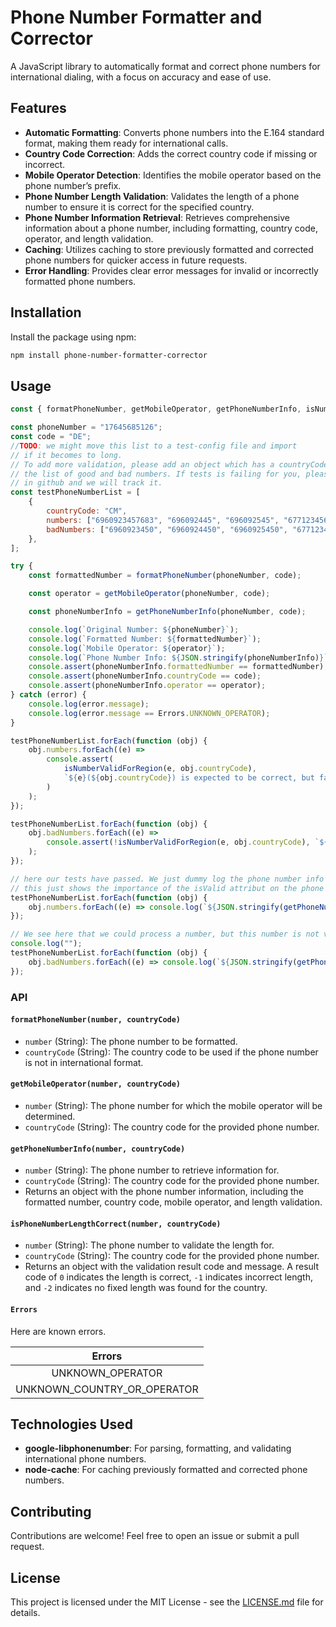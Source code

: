 # Phone Number Formatter and Corrector

A JavaScript library to automatically format and correct phone numbers for international dialing, with a focus on
accuracy and ease of use.

## Features

- **Automatic Formatting**: Converts phone numbers into the E.164 standard format, making them ready for international
  calls.
- **Country Code Correction**: Adds the correct country code if missing or incorrect.
- **Mobile Operator Detection**: Identifies the mobile operator based on the phone number’s prefix.
- **Phone Number Length Validation**: Validates the length of a phone number to ensure it is correct for the specified
  country.
- **Phone Number Information Retrieval**: Retrieves comprehensive information about a phone number, including
  formatting, country code, operator, and length validation.
- **Caching**: Utilizes caching to store previously formatted and corrected phone numbers for quicker access in future
  requests.
- **Error Handling**: Provides clear error messages for invalid or incorrectly formatted phone numbers.

## Installation

Install the package using npm:

```sh
npm install phone-number-formatter-corrector
```

## Usage

```javascript
const { formatPhoneNumber, getMobileOperator, getPhoneNumberInfo, isNumberValidForRegion } = require("./index");

const phoneNumber = "17645685126";
const code = "DE";
//TODO: we might move this list to a test-config file and import
// if it becomes to long.
// To add more validation, please add an object which has a countryCode key and provide
// the list of good and bad numbers. If tests is failing for you, please create an issue
// in github and we will track it.
const testPhoneNumberList = [
	{
		countryCode: "CM",
		numbers: ["6960923457683", "696092445", "696092545", "677123456"],
		badNumbers: ["6960923450", "6960924450", "6960925450", "6771234560"],
	},
];

try {
	const formattedNumber = formatPhoneNumber(phoneNumber, code);

	const operator = getMobileOperator(phoneNumber, code);

	const phoneNumberInfo = getPhoneNumberInfo(phoneNumber, code);

	console.log(`Original Number: ${phoneNumber}`);
	console.log(`Formatted Number: ${formattedNumber}`);
	console.log(`Mobile Operator: ${operator}`);
	console.log(`Phone Number Info: ${JSON.stringify(phoneNumberInfo)}`);
	console.assert(phoneNumberInfo.formattedNumber == formattedNumber);
	console.assert(phoneNumberInfo.countryCode == code);
	console.assert(phoneNumberInfo.operator == operator);
} catch (error) {
	console.log(error.message);
	console.log(error.message == Errors.UNKNOWN_OPERATOR);
}

testPhoneNumberList.forEach(function (obj) {
	obj.numbers.forEach((e) =>
		console.assert(
			isNumberValidForRegion(e, obj.countryCode),
			`${e}(${obj.countryCode}) is expected to be correct, but failed.`
		)
	);
});

testPhoneNumberList.forEach(function (obj) {
	obj.badNumbers.forEach((e) =>
		console.assert(!isNumberValidForRegion(e, obj.countryCode), `${e}(${obj.countryCode}) is expected to fail.`)
	);
});

// here our tests have passed. We just dummy log the phone number info to operators
// this just shows the importance of the isValid attribut on the phone number info object.
testPhoneNumberList.forEach(function (obj) {
	obj.numbers.forEach((e) => console.log(`${JSON.stringify(getPhoneNumberInfo(e, obj.countryCode))}`));
});

// We see here that we could process a number, but this number is not valid.
console.log("");
testPhoneNumberList.forEach(function (obj) {
	obj.badNumbers.forEach((e) => console.log(`${JSON.stringify(getPhoneNumberInfo(e, obj.countryCode))}`));
});
```

### API

#### `formatPhoneNumber(number, countryCode)`

- `number` (String): The phone number to be formatted.
- `countryCode` (String): The country code to be used if the phone number is not in international format.

#### `getMobileOperator(number, countryCode)`

- `number` (String): The phone number for which the mobile operator will be determined.
- `countryCode` (String): The country code for the provided phone number.

#### `getPhoneNumberInfo(number, countryCode)`

- `number` (String): The phone number to retrieve information for.
- `countryCode` (String): The country code for the provided phone number.
- Returns an object with the phone number information, including the formatted number, country code, mobile operator,
  and length validation.

#### `isPhoneNumberLengthCorrect(number, countryCode)`

- `number` (String): The phone number to validate the length for.
- `countryCode` (String): The country code for the provided phone number.
- Returns an object with the validation result code and message. A result code of `0` indicates the length is correct,
  `-1` indicates incorrect length, and `-2` indicates no fixed length was found for the country.

#### `Errors`

Here are known errors.

|           Errors            |
| :-------------------------: |
|      UNKNOWN_OPERATOR       |
| UNKNOWN_COUNTRY_OR_OPERATOR |

## Technologies Used

- **google-libphonenumber**: For parsing, formatting, and validating international phone numbers.
- **node-cache**: For caching previously formatted and corrected phone numbers.

## Contributing

Contributions are welcome! Feel free to open an issue or submit a pull request.

## License

This project is licensed under the MIT License - see the [LICENSE.md](LICENSE.md) file for details.

```

```
